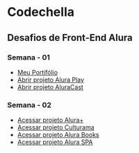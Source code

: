 <h1><strong>Codechella</strong></h1>

<h2>Desafios de Front-End Alura</h2>

<h3>Semana - 01</h3>
<ul>
    <li>
        <a href="https://filipe-alexandre.github.io/Codechella/semana-01/portifolio/" target="_blank">Meu Portifólio</a>
    </li>
    <li>
        <a href="https://filipe-alexandre.github.io/Codechella/semana-01/alura-play/" target="_blank">Abrir projeto Alura Play</a>
    </li>
    <li>
        <a href="https://filipe-alexandre.github.io/Codechella/semana-01/alura-cast/" target="_blank">Abrir projeto AluraCast</a>
    </li>
</ul>

<h3>Semana - 02</h3>
<ul>
    <li>
        <a href="https://filipe-alexandre.github.io/Codechella/semana-02/alura-mais/" target="_blank">Acessar projeto Alura+</a>
    </li>
    <li>
        <a href="https://filipe-alexandre.github.io/Codechella/semana-02/culturama/" target="_blank">Acessar projeto Culturama</a>
    </li>
    <li>
        <a href="https://filipe-alexandre.github.io/Codechella/semana-02/alura-books/" target="_blank">Acessar projeto Alura Books</a>
    </li>
        <li>
        <a href="https://filipe-alexandre.github.io/Codechella/semana-02/alura-spa/alura-spa" target="_blank">Acessar projeto Alura SPA</a>
    </li>
</ul>